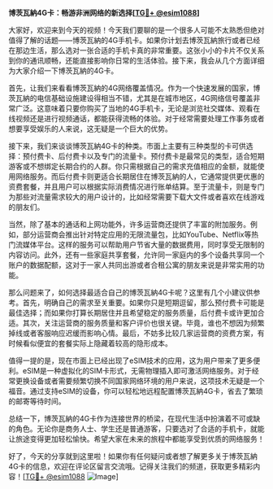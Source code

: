 **博茨瓦納4G卡：畅游非洲网络的新选择[[TG💪+ @esim1088](https://t.me/s/esim1088)]**

大家好，欢迎来到今天的视频！今天我们要聊的是一个很多人可能不太熟悉但绝对值得了解的话题——博茨瓦納的4G手机卡。如果你计划去博茨瓦納旅行或者已经在那边生活，那么选对一张合适的手机卡真的非常重要。这张小小的卡片不仅关系到你的通讯顺畅，还能直接影响你日常的生活体验。接下来，我会从几个方面详细为大家介绍一下博茨瓦納的4G卡。

首先，让我们来看看博茨瓦納的4G网络覆盖情况。作为一个快速发展的国家，博茨瓦納的电信基础设施建设得相当不错，尤其是在城市地区，4G网络信号覆盖非常广泛。这意味着只要你购买了当地的4G手机卡，无论是浏览社交媒体、观看在线视频还是进行视频通话，都能获得流畅的体验。对于经常需要处理工作事务或者想要享受娱乐的人来说，这无疑是一个巨大的优势。

接下来，我们来谈谈博茨瓦納4G卡的种类。市面上主要有三种类型的卡可供选择：预付费卡、后付费卡以及专门的流量卡。预付费卡是最常见的类型，适合短期游客或不想绑定长期合约的人群。你只需根据自己的需求充值相应的金额，就能使用网络服务。而后付费卡则更适合长期居住在博茨瓦納的人，它通常提供更优惠的资费套餐，并且用户可以根据实际消费情况进行账单结算。至于流量卡，则是专门为那些对流量需求较大的用户设计的，比如经常需要下载大文件或者喜欢在线游戏的朋友们。

当然，除了基本的通话和上网功能外，许多运营商还提供了丰富的附加服务。例如，部分运营商会推出针对特定应用的无限流量包，比如YouTube、Netflix等热门流媒体平台。这样的服务可以帮助用户节省大量的数据费用，同时享受无限制的内容访问。此外，还有一些家庭共享套餐，允许同一家庭内的多个设备共享同一个账户的数据配额，这对于一家人共同出游或者合租公寓的朋友来说是非常实用的功能。

那么问题来了，如何选择最适合自己的博茨瓦納4G卡呢？这里有几个小建议供参考。首先，明确自己的需求至关重要。如果你只是短期逗留，那么预付费卡可能是最佳选择；而如果你打算长期居住并且希望稳定的服务质量，后付费卡或许更加合适。其次，关注运营商的服务质量和客户评价也很关键。毕竟，谁也不想因为频繁掉线或者客服响应迟缓而影响心情。最后，不妨多比较几家运营商的资费方案，有时候看似便宜的套餐实际上隐藏着较高的隐形成本。

值得一提的是，现在市面上已经出现了eSIM技术的应用，这为用户带来了更多便利。eSIM是一种虚拟化的SIM卡形式，无需物理插入即可激活网络服务。对于经常更换设备或者需要频繁切换不同国家网络环境的用户来说，这项技术无疑是一个福音。通过支持eSIM的设备，你可以轻松地远程配置博茨瓦納4G卡，省去了繁琐的邮寄等待时间。

总结一下，博茨瓦納的4G卡作为连接世界的桥梁，在现代生活中扮演着不可或缺的角色。无论你是商务人士、学生还是普通游客，只要选对了合适的手机卡，就能让旅途变得更加轻松愉快。希望大家在未来的旅程中都能享受到优质的网络服务！

好了，今天的分享就到这里啦！如果你有任何疑问或者想了解更多关于博茨瓦納4G卡的信息，欢迎在评论区留言交流哦。记得关注我们的频道，获取更多精彩内容！[[TG💪+ @esim1088](https://t.me/s/esim1088) ![Image](https://i.postimg.cc/4NQfJmqS/Snipaste-2025-05-13-00-14-12.png)]
